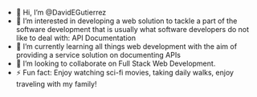 - 👋 Hi, I’m @DavidEGutierrez
- 👀 I’m interested in developing a web solution to tackle a part of the software development that is usually what software developers do not like to deal with: API Documentation
- 🌱 I’m currently learning all things web development with the aim of providing a service solution on documenting APIs
- 💞️ I’m looking to collaborate on Full Stack Web Development.
- ⚡ Fun fact: Enjoy watching sci-fi movies, taking daily walks, enjoy traveling with my family!

<!---
DavidEGutierrez/DavidEGutierrez is a ✨ special ✨ repository because its `README.md` (this file) appears on your GitHub profile.
You can click the Preview link to take a look at your changes.
--->
